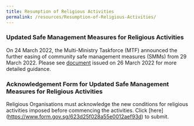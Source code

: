 ```yaml
---
title: Resumption of Religious Activities
permalink: /resources/Resumption-of-Religious-Activities/
---
```

### Updated Safe Management Measures for Religious Activities

On 24 March 2022, the Multi-Ministry Taskforce (MTF) announced the further easing of community safe management measures (SMMs) from 29 March 2022. Please see [document](/files/EasingofSMMsforReligiousActivities26Mar2022.pdf) issued on 26 March 2022 for more detailed guidance.

### Acknowledgement Form for Updated Safe Management Measures for Religious Activities 

Religious Organisations must acknowledge the new conditions for religious activities imposed before commencing the activities. Click [here] (https://www.form.gov.sg/623d25f028a55e0012aef93d) to submit.
